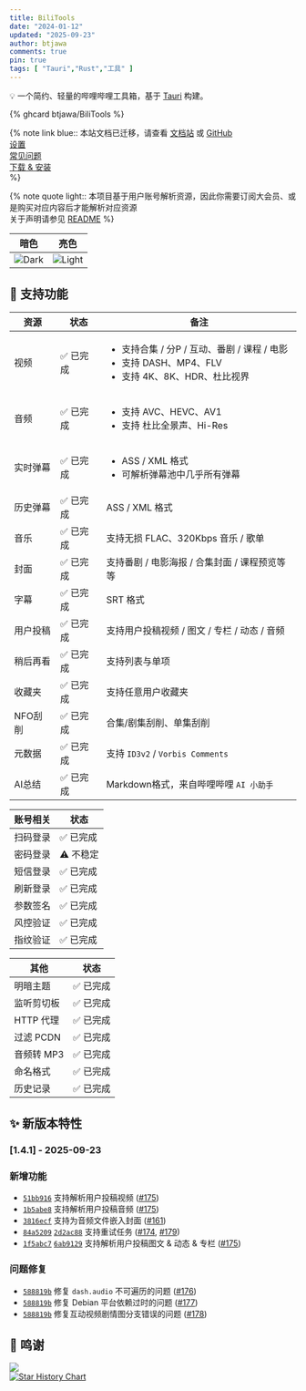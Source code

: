 ```yaml
---
title: BiliTools
date: "2024-01-12"
updated: "2025-09-23"
author: btjawa
comments: true
pin: true
tags: [ "Tauri","Rust","工具" ]
---
```


💡 一个简约、轻量的哔哩哔哩工具箱，基于 [Tauri](https://github.com/tauri-apps/tauri) 构建。

<!-- more -->

{% ghcard btjawa/BiliTools %}

{% note link blue::
本站文档已迁移，请查看 [文档站](https://bilitools.btjawa.top) 或 [GitHub](https://github.com/btjawa/BiliTools/blob/master/docs)<br>
[设置](https://bilitools.btjawa.top/guide/settings.html)<br>
[常见问题](https://bilitools.btjawa.top/help/)<br>
[下载 & 安装](https://bilitools.btjawa.top/guide/install.html)<br>
%} 

{% note quote light::
本项目基于用户账号解析资源，因此你需要订阅大会员、或是购买对应内容后才能解析对应资源<br>
关于声明请参见 [README](https://github.com/btjawa/BiliTools?tab=readme-ov-file#%E5%A3%B0%E6%98%8E)
%}

| 暗色 | 亮色 |
| ---- | ---- |
| ![Dark](https://ghfast.top/https://raw.githubusercontent.com/btjawa/BiliTools/12f9385dcea787a19f78103e77568b522ad34a4c/.github/dark.png) | ![Light](https://ghfast.top/https://raw.githubusercontent.com/btjawa/BiliTools/12f9385dcea787a19f78103e77568b522ad34a4c/.github/light.png) |

## 🧪 支持功能

| 资源     | 状态       | 备注 |
| -------- | ---------- | ---- |
| 视频     | ✅ 已完成 | <ul><li>支持合集 / 分P / 互动、番剧 / 课程 / 电影</li><li>支持 DASH、MP4、FLV</li><li>支持 4K、8K、HDR、杜比视界</li></ul> |
| 音频     | ✅ 已完成 | <ul><li>支持 AVC、HEVC、AV1</li><li>支持 杜比全景声、Hi-Res</li></ul> |
| 实时弹幕 | ✅ 已完成 | <ul><li>ASS / XML 格式</li><li>可解析弹幕池中几乎所有弹幕</li></ul> |
| 历史弹幕 | ✅ 已完成 | ASS / XML 格式 |
| 音乐     | ✅ 已完成 | 支持无损 FLAC、320Kbps 音乐 / 歌单 |
| 封面     | ✅ 已完成 | 支持番剧 / 电影海报 / 合集封面 / 课程预览等等 |
| 字幕     | ✅ 已完成 | SRT 格式 |
| 用户投稿 | ✅ 已完成 | 支持用户投稿视频 / 图文 / 专栏 / 动态 / 音频 |
| 稍后再看 | ✅ 已完成 | 支持列表与单项 |
| 收藏夹   | ✅ 已完成 | 支持任意用户收藏夹 |
| NFO刮削  | ✅ 已完成 | 合集/剧集刮削、单集刮削 |
| 元数据   | ✅ 已完成 | 支持 `ID3v2` / `Vorbis Comments` |
| AI总结   | ✅ 已完成 | Markdown格式，来自哔哩哔哩 `AI 小助手` |

| 账号相关 | 状态       |
| -------- | ---------- |
| 扫码登录 | ✅ 已完成 |
| 密码登录 | ⚠️ 不稳定 |
| 短信登录 | ✅ 已完成 |
| 刷新登录 | ✅ 已完成 |
| 参数签名 | ✅ 已完成 |
| 风控验证 | ✅ 已完成 |
| 指纹验证 | ✅ 已完成 |

| 其他       | 状态       |
| ---------- | ---------- |
| 明暗主题   | ✅ 已完成 |
| 监听剪切板 | ✅ 已完成 |
| HTTP 代理  | ✅ 已完成 |
| 过滤 PCDN  | ✅ 已完成 |
| 音频转 MP3 | ✅ 已完成 |
| 命名格式   | ✅ 已完成 |
| 历史记录   | ✅ 已完成 |

## ✨ 新版本特性

### [1.4.1] - 2025-09-23

### 新增功能

- [`51bb916`](https://github.com/btjawa/BiliTools/commit/51bb916af5262d041e73cfc85beb9d822a5f1729) 支持解析用户投稿视频 ([#175](https://github.com/btjawa/BiliTools/issues/175))
- [`1b5abe8`](https://github.com/btjawa/BiliTools/commit/1b5abe82838d857debba8b73fe7dc4b04ce57a38) 支持解析用户投稿音频 ([#175](https://github.com/btjawa/BiliTools/issues/175))
- [`3816ecf`](https://github.com/btjawa/BiliTools/commit/3816ecf5859e6bc30dab4577185c8eb832a47d62) 支持为音频文件嵌入封面 ([#161](https://github.com/btjawa/BiliTools/issues/161))
- [`84a5209`](https://github.com/btjawa/BiliTools/commit/84a520985464f381c4aa08efb025011e5bc971a0) [`2d2ac88`](https://github.com/btjawa/BiliTools/commit/82d2ac88358fcb092ed4a1457d3765e36ffecbae) 支持重试任务 ([#174](https://github.com/btjawa/BiliTools/issues/174), [#179](https://github.com/btjawa/BiliTools/issues/179))
- [`1f5abc7`](https://github.com/btjawa/BiliTools/commit/1f5abc75c6eeceffad54a237a545f96456a9bfa8) [`6ab9129`](https://github.com/btjawa/BiliTools/commit/6ab91298b5acfbdcabc2dda4f73eb8655711fa46) 支持解析用户投稿图文 & 动态 & 专栏 ([#175](https://github.com/btjawa/BiliTools/issues/175))

### 问题修复

- [`588819b`](https://github.com/btjawa/BiliTools/commit/588819b3b5fa2766f78e49e94eefb57573965c6e) 修复 `dash.audio` 不可遍历的问题 ([#176](https://github.com/btjawa/BiliTools/issues/176))
- [`588819b`](https://github.com/btjawa/BiliTools/commit/588819b3b5fa2766f78e49e94eefb57573965c6e) 修复 Debian 平台依赖过时的问题 ([#177](https://github.com/btjawa/BiliTools/issues/177))
- [`588819b`](https://github.com/btjawa/BiliTools/commit/588819b3b5fa2766f78e49e94eefb57573965c6e) 修复互动视频剧情图分支错误的问题 ([#178](https://github.com/btjawa/BiliTools/issues/178))

## 💫 鸣谢

<a href="https://github.com/btjawa/BiliTools/graphs/contributors">
  <img src="https://contrib.rocks/image?repo=btjawa/BiliTools&max=100" />
</a>

<br>

<a href="https://www.star-history.com/#btjawa/BiliTools&Date" alt="Star History Chart">
<picture>
<source
    media="(prefers-color-scheme: dark)"
    srcset="https://api.star-history.com/svg?repos=btjawa/BiliTools&type=Date&theme=dark"
/>
<source
    media="(prefers-color-scheme: light)"
    srcset="https://api.star-history.com/svg?repos=btjawa/BiliTools&type=Date"
/>
<img
    alt="Star History Chart"
    src="https://api.star-history.com/svg?repos=btjawa/BiliTools&type=Date"
/>
</picture>
</a>